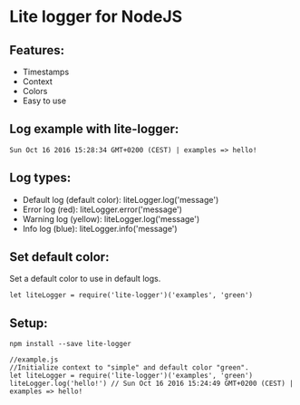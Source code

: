 # Lite logger for NodeJS

## Features:

* Timestamps
* Context
* Colors
* Easy to use

## Log example with lite-logger:

```
Sun Oct 16 2016 15:28:34 GMT+0200 (CEST) | examples => hello!
```

## Log types:

* Default log (default color): liteLogger.log('message')
* Error log (red): liteLogger.error('message')
* Warning log (yellow): liteLogger.log('message')
* Info log (blue): liteLogger.info('message')

## Set default color:

Set a default color to use in default logs.

```
let liteLogger = require('lite-logger')('examples', 'green')
```

## Setup:

```
npm install --save lite-logger
```

```
//example.js
//Initialize context to "simple" and default color "green".
let liteLogger = require('lite-logger')('examples', 'green')
liteLogger.log('hello!') // Sun Oct 16 2016 15:24:49 GMT+0200 (CEST) | examples => hello!
```

